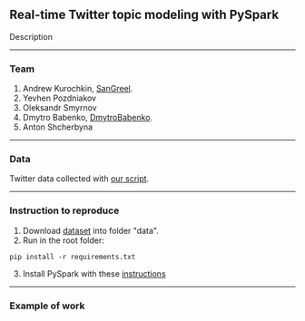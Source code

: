 ## Real-time Twitter topic modeling with PySpark
Description

---
### Team
1. Andrew Kurochkin, [SanGreel](https://github.com/SanGreel).
2. Yevhen Pozdniakov
3. Oleksandr Smyrnov
4. Dmytro Babenko, [DmytroBabenko](https://github.com/DmytroBabenko).
5. Anton Shcherbyna

---
### Data
Twitter data collected with [our script](https://github.com/SanGreel/real-time-twitter-topic-modeling).

---
### Instruction to reproduce
1. Download [dataset](https://github.com/) into folder "data".
2. Run  in the root folder:
```
pip install -r requirements.txt
```
3. Install PySpark with these [instructions](https://blog.sicara.com/get-started-pyspark-jupyter-guide-tutorial-ae2fe84f594f)

---
### Example of work

